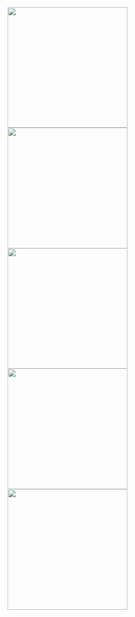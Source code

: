

<p align="center"> 
<img src="https://user-images.githubusercontent.com/52837541/209747765-1ca041b6-aecb-49f2-b5d7-02a53ba85fee.jpg" width="270"> 
<img src="https://user-images.githubusercontent.com/52837541/209748200-81f04868-d521-4aea-9778-74134552631c.jpg" width="270"> 
<img src="https://user-images.githubusercontent.com/52837541/209748344-a3caef16-e759-4b98-b030-4a4cf77e4b7c.jpg" width="270"> 
<img src="https://user-images.githubusercontent.com/52837541/209749508-585c96cc-fbff-46a6-af6d-0b8f50e06da6.jpg" width="270"> 
<img src="https://user-images.githubusercontent.com/52837541/209749787-295690b2-205a-46a0-919c-0c6a1a65348d.jpg" width="270"> 
</p>
